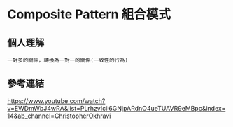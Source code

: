 # Composite Pattern 組合模式 #
個人理解 
----------------
    一對多的關係，轉換為一對一的關係(一致性的行為)
    
參考連結
---------------
<a href="https://www.youtube.com/watch?v=EWDmWbJ4wRA&list=PLrhzvIcii6GNjpARdnO4ueTUAVR9eMBpc&index=14&ab_channel=ChristopherOkhravi">https://www.youtube.com/watch?v=EWDmWbJ4wRA&list=PLrhzvIcii6GNjpARdnO4ueTUAVR9eMBpc&index=14&ab_channel=ChristopherOkhravi
